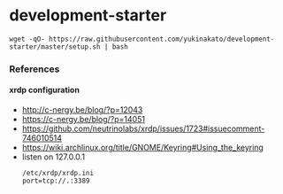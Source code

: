 # development-starter

```text
wget -qO- https://raw.githubusercontent.com/yukinakato/development-starter/master/setup.sh | bash
```

### References
#### xrdp configuration
- http://c-nergy.be/blog/?p=12043
- https://c-nergy.be/blog/?p=14051
- https://github.com/neutrinolabs/xrdp/issues/1723#issuecomment-746010514
- https://wiki.archlinux.org/title/GNOME/Keyring#Using_the_keyring
- listen on 127.0.0.1
  ```text
  /etc/xrdp/xrdp.ini
  port=tcp://.:3389
  ```

